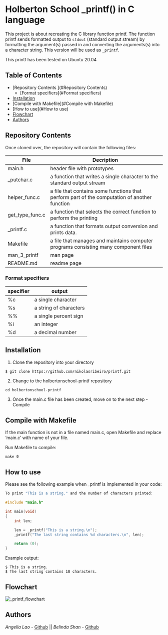 # Holberton School _printf() in C language

This project is about recreating the C library function printf. The function printf sends formatted output to `stdout` (standard output stream) by formatting the argument(s) passed in and converting the arguments(s) into a character string. This version will be used as `_printf`.

This printf has been tested on Ubuntu 20.04



## Table of Contents

* [Repository Contents ](#Repository Contents)
	* [Format specifiers](#Format specifiers)
* [Installation](#Installation)
* [Compile with Makefile](#Compile with Makefile)
* [How to use](#How to use)
* [Flowchart](#Flowchart)
* [Authors](#Authors)



## Repository Contents

Once cloned over, the repository will contain the following files:

| **File**        | **Decription**                                               |
| --------------- | ------------------------------------------------------------ |
| main.h          | header file with prototypes                                  |
| \_putchar.c     | a function that writes a single character to the standard output stream |
| helper_func.c   | a file that contains some functions that perform part of the computation of another function |
| get_type_func.c | a function that selects the correct function to perform the printing |
| \_printf.c      | a function that formats output conversion and prints data.   |
| Makefile        | a file that manages and maintains computer programs consisting many component files |
| man_3_printf    | man page                                                     |
| README.md       | readme page                                                  |

### Format specifiers

| **specifier** | **output**             |
| ------------- | ---------------------- |
| %c            | a single character     |
| %s            | a string of characters |
| %%            | a single percent sign  |
| %i            | an integer             |
| %d            | a decimal number       |



## Installation

1. Clone the repository into your directory

```
$ git clone https://github.com/nikolasribeiro/printf.git
```
2. Change to the holbertonschool-printf repository

```
cd holbertonschool-printf
```

3. Once the main.c file has been created, move on to the next step - Compile



## Compile with Makefile

If the main function is not in a file named main.c, open Makefile and replace ‘main.c’ with name of your file.

Run Makefile to compile:

```
make 0
```



## How to use

Please see the following example when _printf is implemented in your code:

```c
To print "This is a string." and the number of characters printed:

#include "main.h"

int main(void)
{
	int len;

	len = _printf("This is a string.\n");
	_printf("The last string contains %d characters.\n", len);

	return (0);
}
```
Example output:
```
$ This is a string.
$ The last string contains 18 characters.
```



## Flowchart

![_printf_flowchart](Flowchart/_printf_flowchart.png)



## Authors

*Angella Lao* - [Github](https://github.com/angellalao) || *Belinda Shan* - [Github](https://github.com/belindaHBTN)




